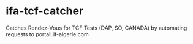 # ifa-tcf-catcher
Catches Rendez-Vous for TCF Tests (DAP, SO, CANADA) by automating requests to portail.if-algerie.com
